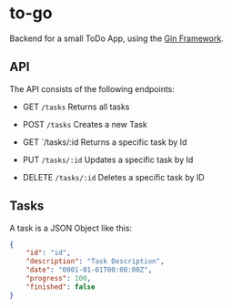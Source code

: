 # to-go

Backend for a small ToDo App, using the [Gin Framework](https://github.com/gin-gonic/gin).

## API

The API consists of the following endpoints:

- GET `/tasks`
Returns all tasks

- POST `/tasks`
Creates a new Task

- GET `/tasks/:id
Returns a specific task by Id

- PUT `/tasks/:id`
Updates a specific task by Id

- DELETE `/tasks/:id`
Deletes a specific task by ID

## Tasks

A task is a JSON Object like this:

```json
{
	"id": "id",
	"description": "Task Description",
	"date": "0001-01-01T00:00:00Z",
	"progress": 100,
	"finished": false
}
```
